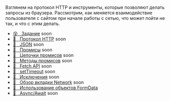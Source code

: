 Взглянем на протокол HTTP и инструменты, которые позволяют делать запросы из браузера. Рассмотрим, как меняется взаимодействие пользователя с сайтом при начале работы с сетью, что может пойти не так, и что с этим делать.

* [😵 &#160; Задание]() soon
* [📗 &#160; Протокол HTTP]() soon
* [📗 &#160; JSON]() soon
* [📗 &#160; Промисы]() soon
* [📗 &#160; Цепочки промисов]() soon
* [📗 &#160; Методы промисов]() soon
* [📗 &#160; Fetch API]() soon
* [🎥 &#160; setTimeout]() soon
* [🎥 &#160; Исключения]() soon
* [🎥 &#160; Обзор вкладки Network]() soon
* [📗 &#160; Использование объектов FormData](https://up.htmlacademy.ru/javascript/22/module/7/item/14)
* [📗 &#160; Async/Await]() soon
